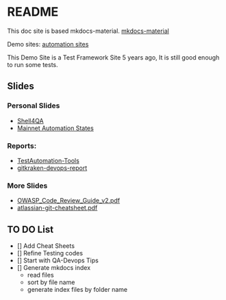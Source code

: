 # README

This doc site is based mkdocs-material.
[mkdocs-material](https://github.com/squidfunk/mkdocs-material.git)

Demo sites: [automation sites](https://qdriven.github.io/qmeta-md-docsites/)

This Demo Site is a Test Framework Site 5 years ago, It is still good enough to run some tests.

## Slides
### Personal Slides

- [Shell4QA](./slides/shell4qa.html.pdf)
- [Mainnet Automation States](./slides/主网自动化优化.pptx)

### Reports:

- [TestAutomation-Tools](./slides/Test_Automation_Tools_Report.pdf)
- [gitkraken-devops-report](./slides/gitkraken-devops-report-2020.pdf)


### More Slides

- [OWASP_Code_Review_Guide_v2.pdf](./slides/OWASP_Code_Review_Guide_v2.pdf)
- [atlassian-git-cheatsheet.pdf](./slides/atlassian-git-cheatsheet.pdf)

## TO DO List

- [] Add Cheat Sheets
- [] Refine Testing codes
- [] Start with QA-Devops Tips
- [] Generate mkdocs index
  - read files
  - sort by file name
  - generate index files by folder name